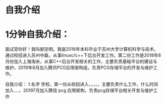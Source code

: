 # 自我介绍

# 1分钟自我介绍：
面试官你好！我叫郜忠明。我是2016年本科毕业于苏州大学计算机科学与技术。通过校招进入苏州中磊，从事linuxc/c++下后台开发工作。第二份工作是2018年8月份加入上海淘米，从事C++后台开发相关的工作，主要负责基础平台的建设与维护。2019年8月加入腾讯PCG应用架构组，负责PCG存储平台的开发与维护工作。


自我介绍：
  1.名字  学校，第一份从校招进入，，，，，主要负责什么工作，什么时间加入....，20197月加入腾信 pcg 应用架构，负责pcg存储平台相关开发与维护工作

